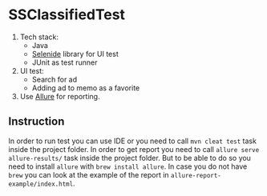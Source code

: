 # SSClassifiedTest

1. Tech stack:
    * Java
    * [Selenide](http://selenide.org/) library for UI test
    * JUnit as test runner
2. UI test:
    * Search for ad
    * Adding ad to memo as a favorite
3. Use [Allure](http://allure.qatools.ru/) for reporting.

## Instruction

In order to run test you can use IDE or you need to call `mvn cleat test` task inside the project folder.
In order to get report you need to call `allure serve allure-results/` task inside the project folder. But to be able to do so
you need to install `allure` with `brew install allure`. In case you do not have `brew` you can look at the example
of the report in `allure-report-example/index.html`.